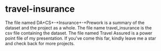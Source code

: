 # travel-insurance
The file named DA+CS+-+Insurance+-+Prework is a summary of the dataset and the project as a whole.  The file name travel_insurance is the csv file containing the dataset.  The file named Travel Assured is a power point file of my presentation.  If you've come this far, kindly leave me a star and check back for more projects.
